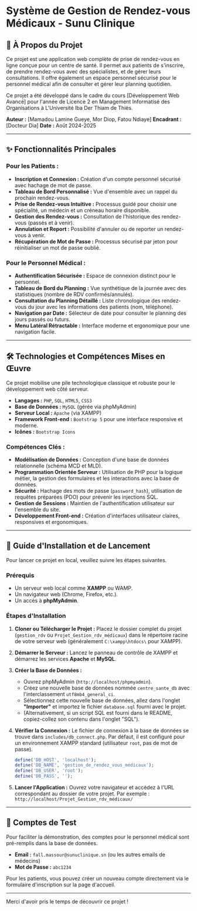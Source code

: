 # Système de Gestion de Rendez-vous Médicaux - Sunu Clinique

## 📖 À Propos du Projet

Ce projet est une application web complète de prise de rendez-vous en ligne conçue pour un centre de santé. Il permet aux patients de s'inscrire, de prendre rendez-vous avec des spécialistes, et de gérer leurs consultations. Il offre également un espace personnel sécurisé pour le personnel médical afin de consulter et gérer leur planning quotidien.

Ce projet a été développé dans le cadre du cours [Développement Web Avancé] pour l'année de Licence 2 en Management Informatisé des Organisations à L'Université Iba Der Thiam de Thiès.

**Auteur :** [Mamadou Lamine Gueye, Mor Diop, Fatou Ndiaye]
**Encadrant :** [Docteur Dia]
**Date :** Août 2024-2025

---

## ✨ Fonctionnalités Principales

### Pour les Patients :
*   **Inscription et Connexion :** Création d'un compte personnel sécurisé avec hachage de mot de passe.
*   **Tableau de Bord Personnalisé :** Vue d'ensemble avec un rappel du prochain rendez-vous.
*   **Prise de Rendez-vous Intuitive :** Processus guidé pour choisir une spécialité, un médecin et un créneau horaire disponible.
*   **Gestion des Rendez-vous :** Consultation de l'historique des rendez-vous (passés et à venir).
*   **Annulation et Report :** Possibilité d'annuler ou de reporter un rendez-vous à venir.
*   **Récupération de Mot de Passe :** Processus sécurisé par jeton pour réinitialiser un mot de passe oublié.

### Pour le Personnel Médical :
*   **Authentification Sécurisée :** Espace de connexion distinct pour le personnel.
*   **Tableau de Bord du Planning :** Vue synthétique de la journée avec des statistiques (nombre de RDV confirmés/annulés).
*   **Consultation du Planning Détaillé :** Liste chronologique des rendez-vous du jour avec les informations des patients (nom, téléphone).
*   **Navigation par Date :** Sélecteur de date pour consulter le planning des jours passés ou futurs.
*   **Menu Latéral Rétractable :** Interface moderne et ergonomique pour une navigation facile.

---

## 🛠️ Technologies et Compétences Mises en Œuvre

Ce projet mobilise une pile technologique classique et robuste pour le développement web côté serveur.

*   **Langages :** `PHP`, `SQL`, `HTML5`, `CSS3`
*   **Base de Données :** `MySQL` (gérée via phpMyAdmin)
*   **Serveur Local :** `Apache` (via XAMPP)
*   **Framework Front-end :** `Bootstrap 5` pour une interface responsive et moderne.
*   **Icônes :** `Bootstrap Icons`

### Compétences Clés :
*   **Modélisation de Données :** Conception d'une base de données relationnelle (schéma MCD et MLD).
*   **Programmation Orientée Serveur :** Utilisation de PHP pour la logique métier, la gestion des formulaires et les interactions avec la base de données.
*   **Sécurité :** Hachage des mots de passe (`password_hash`), utilisation de requêtes préparées (PDO) pour prévenir les injections SQL.
*   **Gestion de Sessions :** Maintien de l'authentification utilisateur sur l'ensemble du site.
*   **Développement Front-end :** Création d'interfaces utilisateur claires, responsives et ergonomiques.

---

## 🚀 Guide d'Installation et de Lancement

Pour lancer ce projet en local, veuillez suivre les étapes suivantes.

### Prérequis
*   Un serveur web local comme **XAMPP** ou WAMP.
*   Un navigateur web (Chrome, Firefox, etc.).
*   Un accès à **phpMyAdmin**.

### Étapes d'Installation
1.  **Cloner ou Télécharger le Projet :**
    Placez le dossier complet du projet (`gestion_rdv` ou `Projet_Gestion_rdv_médicaux`) dans le répertoire racine de votre serveur web (généralement `C:\xampp\htdocs\` pour XAMPP).

2.  **Démarrer le Serveur :**
    Lancez le panneau de contrôle de XAMPP et démarrez les services **Apache** et **MySQL**.

3.  **Créer la Base de Données :**
    *   Ouvrez phpMyAdmin (`http://localhost/phpmyadmin`).
    *   Créez une nouvelle base de données nommée `centre_sante_db` avec l'interclassement `utf8mb4_general_ci`.
    *   Sélectionnez cette nouvelle base de données, allez dans l'onglet **"Importer"** et importez le fichier `database.sql` fourni avec le projet.
    *   (Alternativement, si un script SQL est fourni dans le README, copiez-collez son contenu dans l'onglet "SQL").

4.  **Vérifier la Connexion :**
    Le fichier de connexion à la base de données se trouve dans `includes/db_connect.php`. Par défaut, il est configuré pour un environnement XAMPP standard (utilisateur `root`, pas de mot de passe).

    ```php
    define('DB_HOST', 'localhost');
    define('DB_NAME', 'gestion_de_rendez_vous_médicaux');
    define('DB_USER', 'root');
    define('DB_PASS', '');
    ```

5.  **Lancer l'Application :**
    Ouvrez votre navigateur et accédez à l'URL correspondant au dossier de votre projet. Par exemple :
    `http://localhost/Projet_Gestion_rdv_médicaux/`

---

## 👤 Comptes de Test

Pour faciliter la démonstration, des comptes pour le personnel médical sont pré-remplis dans la base de données.

*   **Email :** `fall.massour@sunuclinique.sn` (ou les autres emails de médecins)
*   **Mot de Passe :** `abc1234`

Pour les patients, vous pouvez créer un nouveau compte directement via le formulaire d'inscription sur la page d'accueil.

---

Merci d'avoir pris le temps de découvrir ce projet !

